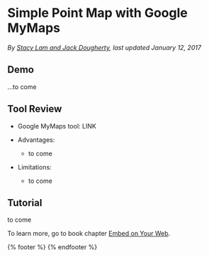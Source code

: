 # Simple Point Map with Google MyMaps

*By [Stacy Lam and Jack Dougherty](../../introduction/who.md), last updated January 12, 2017*

## Demo

...to come

## Tool Review
- Google MyMaps tool: LINK
- Advantages:
  - to come

- Limitations:
  - to come

## Tutorial

to come

 To learn more, go to book chapter [Embed on Your Web](https://www.datavizforall.org/embed/).

{% footer %}
{% endfooter %}
